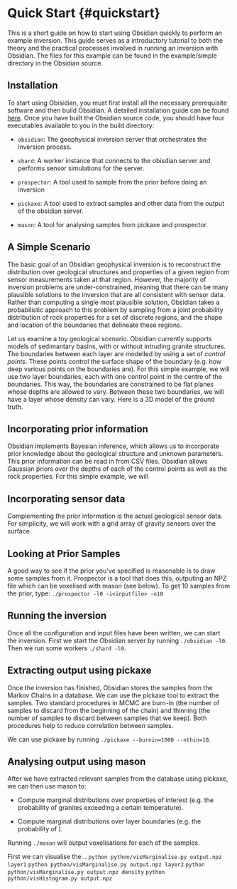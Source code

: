 Quick Start                         {#quickstart}
===========

This is a short guide on how to start using Obsidian quickly to perform an example
inversion. This guide serves as a introductory tutorial to both the theory and
the practical processes involved in running an inversion with Obsidian. The
files for this example can be found in the example/simple directory in the
Obsidian source.

Installation
------------
To start using Obisidian, you must first install all the necessary prerequisite
software and then build Obsidian. A detailed installation guide can be found
[here](docs/installation.md). Once you have built the Obsidian source code,
you should have four executables available to you in the build directory:

* `obsidian`: The geophysical inversion server that orchestrates the inversion process.

* `shard`: A worker instance that connects to the obisdian server and performs
           sensor simulations for the server.
           
* `prospector`:  A tool used to sample from the prior before doing an
           inversion

* `pickaxe`: A tool used to extract samples and other data from the output of the
             obsidian server.

* `mason`: A tool for analysing samples from pickaxe and prospector. 


A Simple Scenario
-----------------
The basic goal of an Obsidian geophysical inversion is to reconstruct the
distribution over geological structures and properties of a given region from
sensor measurements taken at that region. However, the majority of inversion
problems are under-constrained, meaning that there can be many plausible
solutions to the inversion that are all consistent with sensor data. Rather
than computing a single most plausible solution, Obsidian takes a probabilistic
approach to this problem by sampling from a joint probability distribution of
rock properties for a set of discrete regions, and the shape and location of
the boundaries that delineate these regions.

Let us examine a toy geological scenario. Obsidian currently supports models of
sedimantary basins, with or without intruding granite structures. The
boundaries between each layer are modelled by using a set of _control points_.
These points control the surface shape of the boundary (e.g. how deep various
points on the boundaries are). For this simple example, we will use two layer
boundaries, each with one control point in the centre of the boundaries.  This
way, the boundaries are constrained to be flat planes whose depths are allowed
to vary.  Between these two boundaries, we will have a layer whose density can
vary. Here is a 3D model of the ground truth.

Incorporating prior information
-------------------------------
Obsidian implements Bayesian inference, which allows us to incorporate prior knowledge
about the geological structure and unknown parameters. This prior information
can be read in from CSV files. Obsidian allows Gaussian priors over the depths of each
of the control points as well as the rock properties. For this simple example,
we will 

Incorporating sensor data
-------------------------
Complementing the prior information is the actual geological sensor data. For
simplicity, we will work with a grid array of gravity sensors over the surface.

Looking at Prior Samples
------------------------
A good way to see if the prior you've specified is reasonable is to draw some
samples from it. Prospector is a tool that does this, outputing an NPZ file
which can be voxelised with mason (see below). To get 10 samples from the
prior, type:
`./prospector -l0 -i<inputfile> -n10`

Running the inversion
---------------------
Once all the configuration and input files have been written, we can start the inversion.
First we start the Obsidian server by running `./obsidian -l0`. Then we run some workers
`./shard -l0`.

Extracting output using pickaxe
-------------------------------
Once the inversion has finished, Obsidian stores the samples from the Markov
Chains in a database. We can use the pickaxe tool to extract the samples. Two
standard procedures in MCMC are burn-in (the number of samples to discard from
the beginning of the chain) and thinning (the number of samples to discard
between samples that we keep). Both procedures help to reduce correlation
between samples.

We can use pickaxe by running `./pickaxe --burnin=1000 --nthin=10`.

Analysing output using mason
----------------------------
After we have extracted relevant samples from the database using pickaxe, we
can then use mason to:

- Compute marginal distributions over properties of interest
(e.g. the probability of granites exceeding a certain temperature).

- Compute marginal distributions over layer boundaries
(e.g. the probability of ).

Running `./mason` will output voxelisations for each of the samples.

First we can visualise the...
`python python/visMarginalise.py output.npz layer1`
`python python/visMarginalise.py output.npz layer2`
`python python/visMarginalise.py output.npz density`
`python python/visHistogram.py output.npz`

